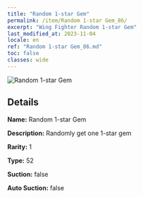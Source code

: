 ```yaml
---
title: "Random 1-star Gem"
permalink: /item/Random 1-star Gem_86/
excerpt: "Wing Fighter Random 1-star Gem"
last_modified_at: 2023-11-04
locale: en
ref: "Random 1-star Gem_86.md"
toc: false
classes: wide
---
```



 ![Random 1-star Gem](/images/item/Random_1-star_Gem_p.png)



## Details

 **Name:** Random 1-star Gem 

 **Description:** Randomly get one 1-star gem

 **Rarity:** 1 

 **Type:** 52 

 **Suction:** false 

 **Auto Suction:** false 


